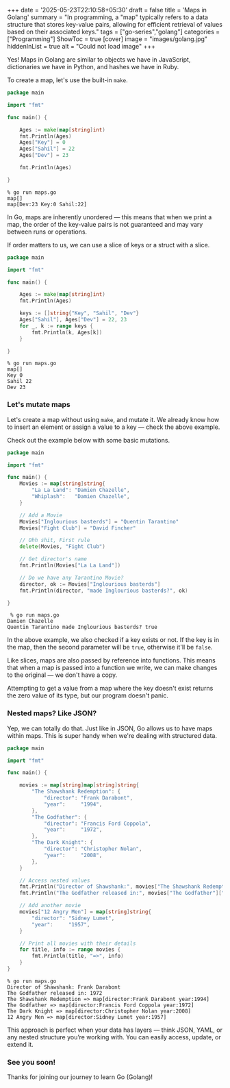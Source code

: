 +++
date = '2025-05-23T22:10:58+05:30'
draft = false
title = 'Maps in Golang'
summary = "In programming, a \"map\" typically refers to a data structure that stores key-value pairs, allowing for efficient retrieval of values based on their associated keys."
tags = ["go-series","golang"]
categories = ["Programming"]
ShowToc = true
[cover]
image = "images/golang.jpg"
hiddenInList = true
alt = "Could not load image"
+++

Yes! Maps in Golang are similar to objects we have in JavaScript, dictionaries we have in Python, and hashes we have in Ruby.

To create a map, let's use the built-in `make`.

```go
package main

import "fmt"

func main() {

	Ages := make(map[string]int)
	fmt.Println(Ages)
	Ages["Key"] = 0
	Ages["Sahil"] = 22
	Ages["Dev"] = 23

	fmt.Println(Ages)

}
```

```shell
% go run maps.go
map[]
map[Dev:23 Key:0 Sahil:22]
```

In Go, maps are inherently unordered — this means that when we print a map, the order of the key-value pairs is not guaranteed and may vary between runs or operations.

If order matters to us, we can use a slice of keys or a struct with a slice.

```go
package main

import "fmt"

func main() {

	Ages := make(map[string]int)
	fmt.Println(Ages)

	keys := []string{"Key", "Sahil", "Dev"}
	Ages["Sahil"], Ages["Dev"] = 22, 23
	for _, k := range keys {
		fmt.Println(k, Ages[k])
	}

}
```

```shell
% go run maps.go   
map[]
Key 0
Sahil 22
Dev 23
```

### Let's mutate maps

Let's create a map without using `make`, and mutate it. We already know how to insert an element or assign a value to a key — check the above example.

Check out the example below with some basic mutations.

```go
package main

import "fmt"

func main() {
	Movies := map[string]string{
		"La La Land": "Damien Chazelle",
		"Whiplash":   "Damien Chazelle",
	}

	// Add a Movie
	Movies["Inglourious basterds"] = "Quentin Tarantino"
	Movies["Fight Club"] = "David Fincher"

	// Ohh shit, First rule
	delete(Movies, "Fight Club")

	// Get director's name
	fmt.Println(Movies["La La Land"])

	// Do we have any Tarantino Movie?
	director, ok := Movies["Inglourious basterds"]
	fmt.Println(director, "made Inglourious basterds?", ok)

}
```

```shell
 % go run maps.go
Damien Chazelle
Quentin Tarantino made Inglourious basterds? true
```

In the above example, we also checked if a key exists or not. If the key is in the map, then the second parameter will be `true`, otherwise it'll be `false`.

Like slices, maps are also passed by reference into functions. This means that when a map is passed into a function we write, we can make changes to the original — we don't have a copy.

Attempting to get a value from a map where the key doesn't exist returns the zero value of its type, but our program doesn't panic.

### Nested maps? Like JSON?

Yep, we can totally do that. Just like in JSON, Go allows us to have maps within maps. This is super handy when we're dealing with structured data.

```go
package main

import "fmt"

func main() {

	movies := map[string]map[string]string{
		"The Shawshank Redemption": {
			"director": "Frank Darabont",
			"year":     "1994",
		},
		"The Godfather": {
			"director": "Francis Ford Coppola",
			"year":     "1972",
		},
		"The Dark Knight": {
			"director": "Christopher Nolan",
			"year":     "2008",
		},
	}

	// Access nested values
	fmt.Println("Director of Shawshank:", movies["The Shawshank Redemption"]["director"])
	fmt.Println("The Godfather released in:", movies["The Godfather"]["year"])

	// Add another movie
	movies["12 Angry Men"] = map[string]string{
		"director": "Sidney Lumet",
		"year":     "1957",
	}

	// Print all movies with their details
	for title, info := range movies {
		fmt.Println(title, "=>", info)
	}
}

```

```shell
% go run maps.go
Director of Shawshank: Frank Darabont
The Godfather released in: 1972
The Shawshank Redemption => map[director:Frank Darabont year:1994]
The Godfather => map[director:Francis Ford Coppola year:1972]
The Dark Knight => map[director:Christopher Nolan year:2008]
12 Angry Men => map[director:Sidney Lumet year:1957]
```

This approach is perfect when your data has layers — think JSON, YAML, or any nested structure you’re working with. You can easily access, update, or extend it.

### See you soon!

Thanks for joining our journey to learn Go (Golang)!
